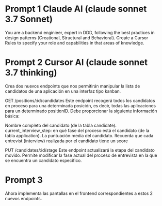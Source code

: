 # Prompt 1 Claude AI (claude sonnet 3.7 Sonnet)
You are a backend enginieer, expert in DDD, following the best practices in design patterns (Creational, Structural and Behavioral).
Create a Cursor Rules to specify your role and capabilities in that areas of knowledge.

# Prompt 2 Cursor AI (claude sonnet 3.7 thinking)
Crea dos nuevos endpoints que nos permitirán manipular la lista de candidatos de una aplicación en una interfaz tipo kanban.

GET /positions/:id/candidates
Este endpoint recogerá todos los candidatos en proceso para una determinada posición, es decir, todas las aplicaciones para un determinado positionID. Debe proporcionar la siguiente información básica:

Nombre completo del candidato (de la tabla candidate).
current_interview_step: en qué fase del proceso está el candidato (de la tabla application).
La puntuación media del candidato. Recuerda que cada entrevist (interview) realizada por el candidato tiene un score

PUT /candidates/:id/stage
Este endpoint actualizará la etapa del candidato movido. Permite modificar la fase actual del proceso de entrevista en la que se encuentra un candidato específico.


# Prompt 3 
Ahora implementa las pantallas en el frontend correspondientes a estos 2 nuevos endpoints.

